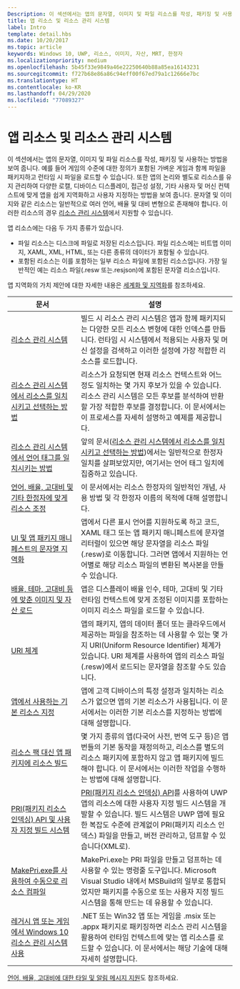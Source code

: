 ```yaml
---
Description: 이 섹션에서는 앱의 문자열, 이미지 및 파일 리소스를 작성, 패키징 및 사용하는 방법을 보여 줍니다.
title: 앱 리소스 및 리소스 관리 시스템
label: Intro
template: detail.hbs
ms.date: 10/20/2017
ms.topic: article
keywords: Windows 10, UWP, 리소스, 이미지, 자산, MRT, 한정자
ms.localizationpriority: medium
ms.openlocfilehash: 5b45f33e9849a46e22250640b88a85ea16143231
ms.sourcegitcommit: f727b68e86a86c94eff00f67ed79a1c12666e7bc
ms.translationtype: HT
ms.contentlocale: ko-KR
ms.lasthandoff: 04/29/2020
ms.locfileid: "77089327"
---
```

# <a name="app-resources-and-the-resource-management-system"></a>앱 리소스 및 리소스 관리 시스템


이 섹션에서는 앱의 문자열, 이미지 및 파일 리소스를 작성, 패키징 및 사용하는 방법을 보여 줍니다. 예를 들어 게임의 수준에 대한 정의가 포함된 가벼운 게임과 함께 파일을 패키지하고 런타임 시 파일을 로드할 수 있습니다. 또한 앱의 논리와 별도로 리소스를 유지 관리하여 다양한 로캘, 디바이스 디스플레이, 접근성 설정, 기타 사용자 및 머신 컨텍스트에 맞게 앱을 쉽게 지역화하고 사용자 지정하는 방법을 보여 줍니다. 문자열 및 이미지와 같은 리소스는 일반적으로 여러 언어, 배율 및 대비 변형으로 존재해야 합니다. 이러한 리소스의 경우 [리소스 관리 시스템](resource-management-system.md)에서 지원할 수 있습니다.

앱 리소스에는 다음 두 가지 종류가 있습니다.
- 파일 리소스는 디스크에 파일로 저장된 리소스입니다. 파일 리소스에는 비트맵 이미지, XAML, XML, HTML, 또는 다른 종류의 데이터가 포함될 수 있습니다.
- 포함된 리소스는 이를 포함하는 일부 리소스 파일에 포함된 리소스입니다. 가장 일반적인 예는 리소스 파일(.resw 또는.resjson)에 포함된 문자열 리소스입니다.

앱 지역화의 가치 제안에 대한 자세한 내용은 [세계화 및 지역화](../design/globalizing/globalizing-portal.md)를 참조하세요.

| 문서 | 설명 |
|---------|-------------|
| [리소스 관리 시스템](resource-management-system.md) | 빌드 시 리소스 관리 시스템은 앱과 함께 패키지되는 다양한 모든 리소스 변형에 대한 인덱스를 만듭니다. 런타임 시 시스템에서 적용되는 사용자 및 머신 설정을 검색하고 이러한 설정에 가장 적합한 리소스를 로드합니다. |
| [리소스 관리 시스템에서 리소스를 일치시키고 선택하는 방법](how-rms-matches-and-chooses-resources.md) | 리소스가 요청되면 현재 리소스 컨텍스트와 어느 정도 일치하는 몇 가지 후보가 있을 수 있습니다. 리소스 관리 시스템은 모든 후보를 분석하여 반환할 가장 적합한 후보를 결정합니다. 이 문서에서는 이 프로세스를 자세히 설명하고 예제를 제공합니다. |
| [리소스 관리 시스템에서 언어 태그를 일치시키는 방법](how-rms-matches-lang-tags.md) | 앞의 문서([리소스 관리 시스템에서 리소스를 일치시키고 선택하는 방법](how-rms-matches-and-chooses-resources.md))에서는 일반적으로 한정자 일치를 살펴보았지만, 여기서는 언어 태그 일치에 집중하고 있습니다. |
| [언어, 배율, 고대비 및 기타 한정자에 맞게 리소스 조정](tailor-resources-lang-scale-contrast.md) | 이 문서에서는 리소스 한정자의 일반적인 개념, 사용 방법 및 각 한정자 이름의 목적에 대해 설명합니다. |
| [UI 및 앱 패키지 매니페스트의 문자열 지역화](localize-strings-ui-manifest.md) | 앱에서 다른 표시 언어를 지원하도록 하고 코드, XAML 태그 또는 앱 패키지 매니페스트에 문자열 리터럴이 있으면 해당 문자열을 리소스 파일(.resw)로 이동합니다. 그러면 앱에서 지원하는 언어별로 해당 리소스 파일의 변환된 복사본을 만들 수 있습니다. |
| [배율, 테마, 고대비 등에 맞춘 이미지 및 자산 로드](images-tailored-for-scale-theme-contrast.md) | 앱은 디스플레이 배율 인수, 테마, 고대비 및 기타 런타임 컨텍스트에 맞게 조정된 이미지를 포함하는 이미지 리소스 파일을 로드할 수 있습니다. |
| [URI 체계](uri-schemes.md) | 앱의 패키지, 앱의 데이터 폴더 또는 클라우드에서 제공하는 파일을 참조하는 데 사용할 수 있는 몇 가지 URI(Uniform Resource Identifier) 체계가 있습니다. URI 체계를 사용하여 앱의 리소스 파일(.resw)에서 로드되는 문자열을 참조할 수도 있습니다. |
| [앱에서 사용하는 기본 리소스 지정](specify-default-resources-installed.md) | 앱에 고객 디바이스의 특정 설정과 일치하는 리소스가 없으면 앱의 기본 리소스가 사용됩니다. 이 문서에서는 이러한 기본 리소스를 지정하는 방법에 대해 설명합니다. |
| [리소스 팩 대신 앱 패키지에 리소스 빌드](build-resources-into-app-package.md) | 몇 가지 종류의 앱(다국어 사전, 번역 도구 등)은 앱 번들의 기본 동작을 재정의하고, 리소스를 별도의 리소스 패키지에 포함하지 않고 앱 패키지에 빌드해야 합니다. 이 문서에서는 이러한 작업을 수행하는 방법에 대해 설명합니다. |
| [PRI(패키지 리소스 인덱싱) API 및 사용자 지정 빌드 시스템](pri-apis-custom-build-systems.md) | [PRI(패키지 리소스 인덱싱) API](https://docs.microsoft.com/windows/desktop/menurc/pri-indexing-reference)를 사용하여 UWP 앱의 리소스에 대한 사용자 지정 빌드 시스템을 개발할 수 있습니다. 빌드 시스템은 UWP 앱에 필요한 복잡도 수준에 관계없이 PRI(패키지 리소스 인덱스) 파일을 만들고, 버전 관리하고, 덤프할 수 있습니다(XML로). |
| [MakePri.exe를 사용하여 수동으로 리소스 컴파일](compile-resources-manually-with-makepri.md) | MakePri.exe는 PRI 파일을 만들고 덤프하는 데 사용할 수 있는 명령줄 도구입니다. Microsoft Visual Studio 내에서 MSBuild의 일부로 통합되었지만 패키지를 수동으로 또는 사용자 지정 빌드 시스템을 통해 만드는 데 유용할 수 있습니다. |
| [레거시 앱 또는 게임에서 Windows 10 리소스 관리 시스템 사용](using-mrt-for-converted-desktop-apps-and-games.md) | .NET 또는 Win32 앱 또는 게임을 .msix 또는 .appx 패키지로 패키징하면 리소스 관리 시스템을 활용하여 런타임 컨텍스트에 맞는 앱 리소스를 로드할 수 있습니다. 이 문서에서는 해당 기술에 대해 자세히 설명합니다. |

[언어, 배율, 고대비에 대한 타일 및 알림 메시지 지원](../design/shell/tiles-and-notifications/tile-toast-language-scale-contrast.md)도 참조하세요.
